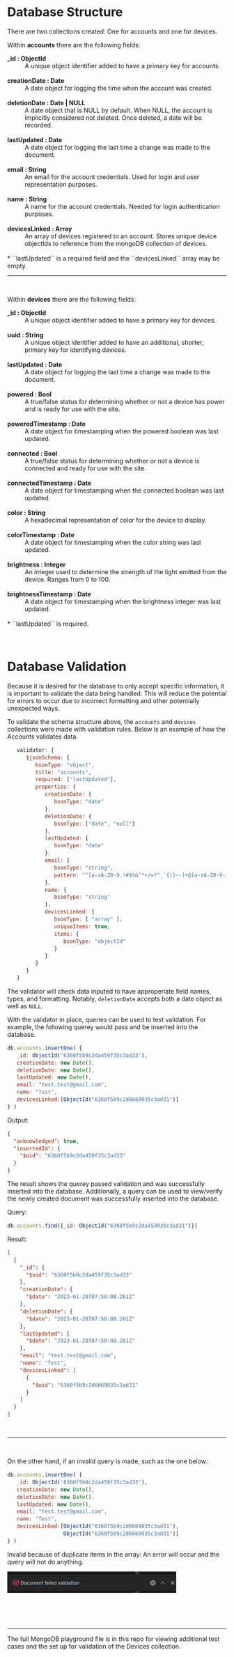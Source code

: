 # Database  Structure

There are two collections created: One for accounts and one for devices.
<br>

Within **accounts** there are the following fields:
<dt><b>_id : ObjectId</b></dt>
    <dd>A unique object identifier added to have a primary key for accounts.</dd>
<br>
<dt><b>creationDate : Date</b></dt>
    <dd>A date object for logging the time when the account was created.</dd>
<br>
<dt><b>deletionDate : Date | NULL</b></dt>
    <dd>A date object that is NULL by default. When NULL, the account is implicitly considered not deleted. Once deleted, a date will be recorded.</dd>
<br>
<dt><b>lastUpdated : Date</b></dt>
    <dd>A date object for logging the last time a change was made to the document.</dd>
<br>
<dt><b>email : String</b></dt>
    <dd>An email for the account credentials. Used for login and user representation purposes.</dd>
<br>
<dt><b>name : String</b></dt>
    <dd>A name for the account credentials. Needed for login authentication purposes.</dd>
<br>
<dt><b>devicesLinked : Array</b></dt>
    <dd>An array of devices registered to an account. Stores unique device objectIds to reference from the mongoDB collection of devices.</dd>
<br>
* ``lastUpdated`` is a required field and the ``devicesLinked`` array may be empty.

<br>
<hr>
<br>

Within **devices** there are the following fields:
<dt><b>_id : ObjectId</b></dt>
    <dd>A unique object identifier added to have a primary key for devices.</dd>
<br>
<dt><b>uuid : String</b></dt>
    <dd>A unique object identifier added to have an additional, shorter, primary key for identifying devices.</dd>
<br>
<dt><b>lastUpdated : Date</b></dt>
    <dd>A date object for logging the last time a change was made to the document.</dd>
<br>
<dt><b>powered : Bool</b></dt>
    <dd>A true/false status for determining whether or not a device has power and is ready for use with the site.</dd>
<br>
<dt><b>poweredTimestamp : Date</b></dt>
    <dd>A date object for timestamping when the powered boolean was last updated.</dd>
<br>
<dt><b>connected : Bool</b></dt>
    <dd>A true/false status for determining whether or not a device is connected and ready for use with the site.</dd>
<br>
<dt><b>connectedTimestamp : Date</b></dt>
    <dd>A date object for timestamping when the connected boolean was last updated.</dd>
<br>
<dt><b>color : String</b></dt>
    <dd>A hexadecimal representation of color for the device to display.</dd>
<br>
<dt><b>colorTimestamp : Date</b></dt>
    <dd>A date object for timestamping when the color string was last updated.</dd>
<br>
<dt><b>brightness : Integer</b></dt>
    <dd>An integer used to determine the strength of the light emitted from the device. Ranges from 0 to 100.</dd>
<br>
<dt><b>brightnessTimestamp : Date</b></dt>
    <dd>A date object for timestamping when the brightness integer was last updated.</dd>
<br>
* ``lastUpdated`` is required.
<br>
<br>
<br>

# Database Validation

Because it is desired for the database to only accept specific information, it is important to validate the data being handled. This will reduce the potential for errors to occur due to incorrect formatting and other potentially unexpected ways.

To validate the schema structure above, the `accounts` and `devices` collections were made with validation rules. Below is an example of how the Accounts validates data.

```js
   validator: {
      $jsonSchema: {
         bsonType: "object",
         title: "accounts",
         required: ["lastUpdated"],
         properties: {
            creationDate: {
               bsonType: "date"
            },
            deletionDate: {
               bsonType: ["date", "null"]
            },
            lastUpdated: {
               bsonType: "date"
            },
            email: {
               bsonType: "string",
               pattern: "^[a-zA-Z0-9.!#$%&’*+/=?^_`{|}~-]+@[a-zA-Z0-9-]+(?:\.[a-zA-Z0-9-]+)*$"
            },
            name: {
               bsonType: "string"
            },
            devicesLinked: {
               bsonType: [ "array" ],
               uniqueItems: true,
               items: {
                  bsonType: "objectId"
               }
            }
         }
      }
   }
```

The validator will check data inputed to have approperiate field names, types, and formatting. Notably, `deletionDate` accepts both a date object as well as `NULL`. 

With the validator in place, queries can be used to test validation. For example, the following querey would pass and be inserted into the database.

```js
db.accounts.insertOne( {
   _id: ObjectId('6360f5b9c2da459f35c3ad33'),
   creationDate: new Date(),
   deletionDate: new Date(),
   lastUpdated: new Date(),
   email: "test.test@gmail.com",
   name: "Test",
   devicesLinked:[ObjectId("6360f5b9c2d6669035c3ad31")]
} )
```
Output: 
```json
{
  "acknowledged": true,
  "insertedId": {
    "$oid": "6360f5b9c2da459f35c3ad33"
  }
}
```
The result shows the querey passed validation and was successfully inserted into the database. Additionally, a query can be used to view/verify the newly created document was successfully inserted into the database.

Query:
```js
db.accounts.find({_id: ObjectId("6360f5b9c2da459035c3ad31")})
```
Result:
```json
[
  {
    "_id": {
      "$oid": "6360f5b9c2da459f35c3ad33"
    },
    "creationDate": {
      "$date": "2023-01-28T07:50:08.261Z"
    },
    "deletionDate": {
      "$date": "2023-01-28T07:50:08.261Z"
    },
    "lastUpdated": {
      "$date": "2023-01-28T07:50:08.261Z"
    },
    "email": "test.test@gmail.com",
    "name": "Test",
    "devicesLinked": [
      {
        "$oid": "6360f5b9c2d6669035c3ad31"
      }
    ]
  }
]
```
<br>
<hr>
<br>

On the other hand, if an invalid query is made, such as the one below:
```js
db.accounts.insertOne( {
   _id: ObjectId('6360f5b9c2da459f35c3ad33'),
   creationDate: new Date(),
   deletionDate: new Date(),
   lastUpdated: new Date(),
   email: "test.test@gmail.com",
   name: "Test",
   devicesLinked:[ObjectId("6360f5b9c2d6669035c3ad31"),
                  ObjectId("6360f5b9c2d6669035c3ad31")]
} )
```
Invalid because of duplicate items in the array: An error will occur and the query will not do anything.

![validation error](./imgs/validationError.png)

<br>
<br>
<br>
<hr>
The full MongoDB playground file is in this repo for viewing additional test cases and the set up for validation of the Devices collection. 